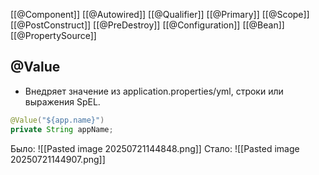 [[@Component]]
[[@Autowired]]
[[@Qualifier]]
[[@Primary]]
[[@Scope]]
[[@PostConstruct]]
[[@PreDestroy]]
[[@Configuration]]
[[@Bean]]
[[@PropertySource]]
## @Value 
- Внедряет значение из application.properties/yml, строки или выражения SpEL.
```java
@Value("${app.name}")
private String appName;
```
Было: ![[Pasted image 20250721144848.png]]
Стало: ![[Pasted image 20250721144907.png]]
